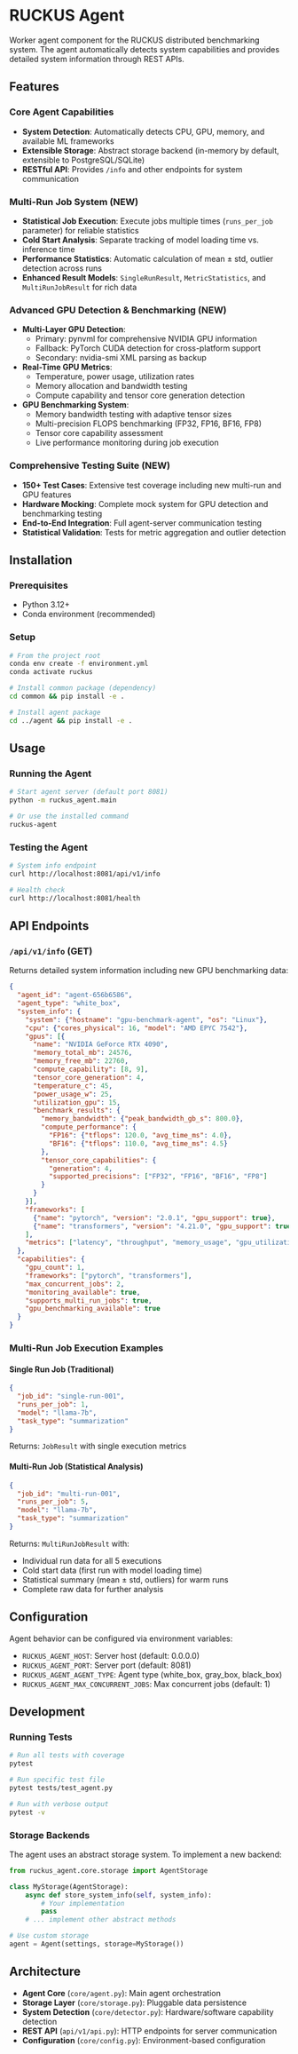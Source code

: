 # RUCKUS Agent

Worker agent component for the RUCKUS distributed benchmarking system. The agent automatically detects system capabilities and provides detailed system information through REST APIs.

## Features

### Core Agent Capabilities
- **System Detection**: Automatically detects CPU, GPU, memory, and available ML frameworks
- **Extensible Storage**: Abstract storage backend (in-memory by default, extensible to PostgreSQL/SQLite)
- **RESTful API**: Provides `/info` and other endpoints for system communication

### Multi-Run Job System (NEW)
- **Statistical Job Execution**: Execute jobs multiple times (`runs_per_job` parameter) for reliable statistics
- **Cold Start Analysis**: Separate tracking of model loading time vs. inference time
- **Performance Statistics**: Automatic calculation of mean ± std, outlier detection across runs
- **Enhanced Result Models**: `SingleRunResult`, `MetricStatistics`, and `MultiRunJobResult` for rich data

### Advanced GPU Detection & Benchmarking (NEW)
- **Multi-Layer GPU Detection**:
  - Primary: pynvml for comprehensive NVIDIA GPU information
  - Fallback: PyTorch CUDA detection for cross-platform support
  - Secondary: nvidia-smi XML parsing as backup
- **Real-Time GPU Metrics**:
  - Temperature, power usage, utilization rates
  - Memory allocation and bandwidth testing
  - Compute capability and tensor core generation detection
- **GPU Benchmarking System**:
  - Memory bandwidth testing with adaptive tensor sizes
  - Multi-precision FLOPS benchmarking (FP32, FP16, BF16, FP8)
  - Tensor core capability assessment
  - Live performance monitoring during job execution

### Comprehensive Testing Suite (NEW)
- **150+ Test Cases**: Extensive test coverage including new multi-run and GPU features
- **Hardware Mocking**: Complete mock system for GPU detection and benchmarking testing
- **End-to-End Integration**: Full agent-server communication testing
- **Statistical Validation**: Tests for metric aggregation and outlier detection

## Installation

### Prerequisites
- Python 3.12+
- Conda environment (recommended)

### Setup
```bash
# From the project root
conda env create -f environment.yml
conda activate ruckus

# Install common package (dependency)
cd common && pip install -e .

# Install agent package
cd ../agent && pip install -e .
```

## Usage

### Running the Agent
```bash
# Start agent server (default port 8081)
python -m ruckus_agent.main

# Or use the installed command
ruckus-agent
```

### Testing the Agent
```bash
# System info endpoint  
curl http://localhost:8081/api/v1/info

# Health check
curl http://localhost:8081/health
```

## API Endpoints

### `/api/v1/info` (GET)
Returns detailed system information including new GPU benchmarking data:
```json
{
  "agent_id": "agent-656b6586",
  "agent_type": "white_box",
  "system_info": {
    "system": {"hostname": "gpu-benchmark-agent", "os": "Linux"},
    "cpu": {"cores_physical": 16, "model": "AMD EPYC 7542"},
    "gpus": [{
      "name": "NVIDIA GeForce RTX 4090",
      "memory_total_mb": 24576,
      "memory_free_mb": 22760,
      "compute_capability": [8, 9],
      "tensor_core_generation": 4,
      "temperature_c": 45,
      "power_usage_w": 25,
      "utilization_gpu": 15,
      "benchmark_results": {
        "memory_bandwidth": {"peak_bandwidth_gb_s": 800.0},
        "compute_performance": {
          "FP16": {"tflops": 120.0, "avg_time_ms": 4.0},
          "BF16": {"tflops": 110.0, "avg_time_ms": 4.5}
        },
        "tensor_core_capabilities": {
          "generation": 4,
          "supported_precisions": ["FP32", "FP16", "BF16", "FP8"]
        }
      }
    }],
    "frameworks": [
      {"name": "pytorch", "version": "2.0.1", "gpu_support": true},
      {"name": "transformers", "version": "4.21.0", "gpu_support": true}
    ],
    "metrics": ["latency", "throughput", "memory_usage", "gpu_utilization"]
  },
  "capabilities": {
    "gpu_count": 1,
    "frameworks": ["pytorch", "transformers"],
    "max_concurrent_jobs": 2,
    "monitoring_available": true,
    "supports_multi_run_jobs": true,
    "gpu_benchmarking_available": true
  }
}
```

### Multi-Run Job Execution Examples

#### Single Run Job (Traditional)
```json
{
  "job_id": "single-run-001",
  "runs_per_job": 1,
  "model": "llama-7b",
  "task_type": "summarization"
}
```
Returns: `JobResult` with single execution metrics

#### Multi-Run Job (Statistical Analysis)
```json
{
  "job_id": "multi-run-001", 
  "runs_per_job": 5,
  "model": "llama-7b",
  "task_type": "summarization"
}
```
Returns: `MultiRunJobResult` with:
- Individual run data for all 5 executions
- Cold start data (first run with model loading time)
- Statistical summary (mean ± std, outliers) for warm runs
- Complete raw data for further analysis

## Configuration

Agent behavior can be configured via environment variables:
- `RUCKUS_AGENT_HOST`: Server host (default: 0.0.0.0)
- `RUCKUS_AGENT_PORT`: Server port (default: 8081) 
- `RUCKUS_AGENT_AGENT_TYPE`: Agent type (white_box, gray_box, black_box)
- `RUCKUS_AGENT_MAX_CONCURRENT_JOBS`: Max concurrent jobs (default: 1)

## Development

### Running Tests
```bash
# Run all tests with coverage
pytest

# Run specific test file
pytest tests/test_agent.py

# Run with verbose output
pytest -v
```

### Storage Backends
The agent uses an abstract storage system. To implement a new backend:

```python
from ruckus_agent.core.storage import AgentStorage

class MyStorage(AgentStorage):
    async def store_system_info(self, system_info):
        # Your implementation
        pass
    # ... implement other abstract methods

# Use custom storage
agent = Agent(settings, storage=MyStorage())
```

## Architecture

- **Agent Core** (`core/agent.py`): Main agent orchestration
- **Storage Layer** (`core/storage.py`): Pluggable data persistence
- **System Detection** (`core/detector.py`): Hardware/software capability detection
- **REST API** (`api/v1/api.py`): HTTP endpoints for server communication
- **Configuration** (`core/config.py`): Environment-based configuration